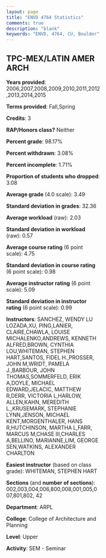 ```yaml
---
layout: page
title: "ENVD 4764 Statistics"
comments: true
description: "blank"
keywords: "ENVD, 4764, CU, Boulder"
--- 
```

<head>
<script src="https://ajax.googleapis.com/ajax/libs/jquery/2.1.3/jquery.min.js"></script>
<script src="https://dl.dropboxusercontent.com/s/pc42nxpaw1ea4o9/highcharts.js?dl=0"></script>
<!-- <script src="../assets/js/highcharts.js"></script> -->
<style type="text/css">@font-face {
	font-family: "Bebas Neue";
	src: url(https://www.filehosting.org/file/details/544349/BebasNeue%20Regular.otf) format("opentype");
	}
	h1.Bebas { 
		font-family: "Bebas Neue", Verdana, Tahoma;
	}
</style>
</head>
<body>
	<div id="container" style="float: right; width: 45%; height: 88%; margin-left: 2.5%; margin-right: 2.5%;"></div>
	<script language="JavaScript">
		$(document).ready(function() {
		var chart = {type: 'column'};
		var title = {text: 'Grade Distribution'};
		var xAxis = {categories: ['A','B','C','D','F'],crosshair: true};
		var yAxis = {min: 0,title: {text: 'Percentage'}};
		var tooltip = {headerFormat: '<center><b><span style="font-size:20px">{point.key}</span></b></center>',
		               pointFormat: '<td style="padding:0"><b>{point.y:.1f}%</b></td>',
		               footerFormat: '</table>',shared: true,useHTML: true};
		var plotOptions = {column: {pointPadding: 0.0,borderWidth: 0}};  
		var credits = {enabled: false};var series= [{name: 'Percent',data: [61.41,32.96,3.52,0.28,1.83,]}];
		var json = {};
		json.chart = chart;
		json.title = title;
		json.tooltip = tooltip;
		json.xAxis = xAxis;
		json.yAxis = yAxis;  
		json.series = series;
		json.plotOptions = plotOptions;  
		json.credits = credits;
		$('#container').highcharts(json);
	});
	</script>
</body>
			   
## TPC-MEX/LATIN AMER ARCH

**Years provided**: 2006,2007,2008,2009,2010,2011,2012,2013,2014,2015

**Terms provided**: Fall,Spring

**Credits**: 3

**RAP/Honors class?** Neither

**Percent grade**: 98.17%

**Percent withdrawn**: 3.08%

**Percent incomplete**: 1.71%

**Proportion of students who dropped**: 3.08

**Average grade** (4.0 scale): 3.49

**Standard deviation in grades**: 32.36

**Average workload** (raw): 2.03

**Standard deviation in workload** (raw): 0.57

**Average course rating** (6 point scale): 4.75

**Standard deviation in course rating** (6 point scale): 0.98

**Average instructor rating** (6 point scale): 5.09

**Standard deviation in instructor rating** (6 point scale): 0.99

**Instructors**: SANCHEZ, WENDY LU LOZADA,XU, PING,LANIER, CLAIRE,CHAWLA, LOUISE MICHALENKO,ANDREWS, KENNETH ALFRED,BROWN, CYNTHIA LOU,WHITEMAN, STEPHEN HART,SANTOS, FIDEL H.,PROSSER, JOHN M,WRIDT, PAMELA J.,BARBOUR, JOHN THOMAS,SOMMERFELD, ERIK A,DOYLE, MICHAEL EDWARD,JELACIC, MATTHEW R,DERR, VICTORIA L,HARLOW, ALLEN,KAHN, MEREDITH L.,KRUSEMARK, STEPHANIE LYNN,JENSON, MICHAEL KENT,MORGENTHALER, HANS R,HUTCHINSON, MARTHA L,FARR, MARCUS M,CHASE III,CHARLES A,BELLINO, MARIANNE,LIM, GEORGE SEN,WATKINS, ALEXANDER CHARLTON

**Easiest instructor** (based on class grade): WHITEMAN, STEPHEN HART

**Sections** (and **number of sections**): 002,003,004,006,800,008,001,005,007,801,802, 42

**Department**: ARPL

**College**: College of Architecture and Planning

**Level**: Upper

**Activity**: SEM - Seminar